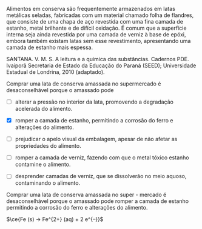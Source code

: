 

Alimentos em conserva são frequentemente armazenados em latas metálicas seladas, fabricadas com um material chamado folha de flandres, que consiste de uma chapa de aço revestida com uma fina camada de estanho, metal brilhante e de difícil oxidação. É comum que a superfície interna seja ainda revestida por uma camada de verniz à base de epóxi, embora também existam latas sem esse revestimento, apresentando uma camada de estanho mais espessa.

SANTANA. V. M. S. A leitura e a quimica das substâncias. Cadernos PDE. Ivaiporã Secretaria de Estado da Educação do Paraná (SEED); Universidade Estadual de Londrina, 2010 (adaptado).

Comprar uma lata de conserva amassada no supermercado é desaconselhável porque o amassado pode



- [ ] alterar a pressão no interior da lata, promovendo a degradação acelerada do alimento.
- [x] romper a camada de estanho, permitindo a corrosão do ferro e alterações do alimento.
- [ ] prejudicar o apelo visual da embalagem, apesar de não afetar as propriedades do alimento.
- [ ] romper a camada de verniz, fazendo com que o metal tóxico estanho contamine o alimento.
- [ ] desprender camadas de verniz, que se dissolverão no meio aquoso, contaminando o alimento.


Comprar uma lata de conserva amassada no super - mercado é desaconselhável porque o amassado pode romper a camada de estanho permitindo a corrosão do ferro e alterações do alimento.

$\ce{Fe (s) -> Fe^{2+} (aq) + 2 e^{–}}$
